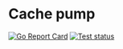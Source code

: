 # Cache pump
[![Go Report Card](https://goreportcard.com/badge/github.com/cachepump/cachepump)](https://goreportcard.com/report/github.com/cachepump/cachepump)
[![Test status](https://github.com/cachepump/cachepump/actions/workflows/all_test_on_pull_request_to_master.yml/badge.svg)](https://github.com/cachepump/cachepump/actions/workflows/all_test_on_pull_request_to_master.yml)
